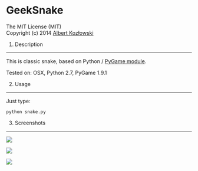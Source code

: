 GeekSnake
============================
The MIT License (MIT)  
Copyright (c) 2014 [Albert Kozłowski](https://twitter.com/albertkoz)


1. Description
------------

This is classic snake, based on Python / [PyGame module](http://pygame.org/news.html). 

Tested on: OSX, Python 2.7, PyGame 1.9.1

2. Usage
------------
Just type:

    python snake.py

3. Screenshots
------------

![](https://raw.github.com/AlbertKozlowski/GeekSnake/master/screenshots/0.png)

![](https://raw.github.com/AlbertKozlowski/GeekSnake/master/screenshots/1.png)

![](https://raw.github.com/AlbertKozlowski/GeekSnake/master/screenshots/2.png)
